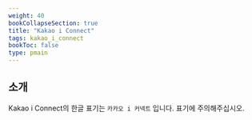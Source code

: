 ```yaml
---
weight: 40
bookCollapseSection: true
title: "Kakao i Connect"
tags: kakao_i_connect
bookToc: false
type: pmain
---
```


## 소개

Kakao i Connect의 한글 표기는 `카카오 i 커넥트` 입니다. 표기에 주의해주십시오. 
